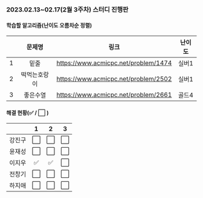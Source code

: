 ### 2023.02.13~02.17(2월 3주차) 스터디 진행판

#### 학습할 알고리즘(난이도 오름차순 정렬)

|      |      문제명      |                             링크                             | 난이도 |
| :--: | :--------------: | :----------------------------------------------------------: | :----: |
|  1   | 밑줄 | https://www.acmicpc.net/problem/1474 |  실버1  |
|  2   | 떡먹는호랑이 | https://www.acmicpc.net/problem/2502 |  실버1  |
|  3   |좋은수열| https://www.acmicpc.net/problem/2661 |  골드4  |

#### 해결 현황(:white_check_mark: / :white_large_square:  )

|        |          1           |          2           |          3           |
| :----: | :------------------: | :------------------: | :------------------: |
| 강진구 | :white_large_square: | :white_large_square: | :white_large_square: |
| 윤재성 | :white_large_square: | :white_large_square: | :white_large_square: |
| 이지우  | :white_check_mark: |  :white_check_mark:  | :white_large_square: |
| 전창기 |  :white_large_square:  | :white_large_square: | :white_large_square: |
| 하지애 | :white_large_square: | :white_large_square: | :white_large_square: |
